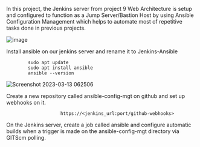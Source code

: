 

In this project, the Jenkins server from project 9 Web Architecture is setup and configured to function as a Jump Server/Bastion Host by using Ansible Configuration Management which helps to automate most of repetitive tasks done in previous projects.

![image](https://user-images.githubusercontent.com/122198373/224672578-711f35c8-0040-46a7-9441-948e66c974cd.png)

Install ansible on our jenkins server and rename it to Jenkins-Ansible

            sudo apt update
            sudo apt install ansible
            ansible --version





![Screenshot 2023-03-13 062506](https://user-images.githubusercontent.com/122198373/224675271-13d19eb4-8844-4a6e-877f-f66c5e0d4a0c.png)



Create a new repository called ansible-config-mgt on github and set up webhooks on it.



                        https://<jenkins_url:port/github-webhooks>
                        

On the Jenkins server, create a job called ansible and configure automatic builds when a trigger is made on the ansible-config-mgt directory via GITScm polling.

